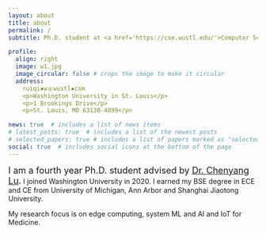```yaml
---
layout: about
title: about
permalink: /
subtitle: Ph.D. student at <a href='https://cse.wustl.edu/'>Computer Science & Engineering @ WashU</a>.

profile:
  align: right
  image: w1.jpg
  image_circular: false # crops the image to make it circular
  address: 
    ruiqi▪️w﹫wustl▪️com
    <p>Washington University in St. Louis</p>
    <p>1 Brookings Drive</p>
    <p>St. Louis, MO 63130-4899</p>

news: true  # includes a list of news items
# latest_posts: true  # includes a list of the newest posts
# selected_papers: true # includes a list of papers marked as "selected={true}"
social: true  # includes social icons at the bottom of the page
---
```


<font size="4"> I am a fourth year Ph.D. student advised by <a href="https://www.cse.wustl.edu/~lu/" target="_blank">Dr. Chenyang Lu</a>.</font>
I joined Washington University in 2020. I earned my BSE degree in ECE and CE from University of Michigan, Ann Arbor and Shanghai Jiaotong University.
<br>
<div>
My research focus is on edge computing, system ML and AI and IoT for Medicine.
<br>
<div>

<!-- Write your biography here. Tell the world about yourself. Link to your favorite [subreddit](http://reddit.com). You can put a picture in, too. The code is already in, just name your picture `prof_pic.jpg` and put it in the `img/` folder.

Put your address / P.O. box / other info right below your picture. You can also disable any of these elements by editing `profile` property of the YAML header of your `_pages/about.md`. Edit `_bibliography/papers.bib` and Jekyll will render your [publications page](/al-folio/publications/) automatically.

Link to your social media connections, too. This theme is set up to use [Font Awesome icons](http://fortawesome.github.io/Font-Awesome/) and [Academicons](https://jpswalsh.github.io/academicons/), like the ones below. Add your Facebook, Twitter, LinkedIn, Google Scholar, or just disable all of them. -->
